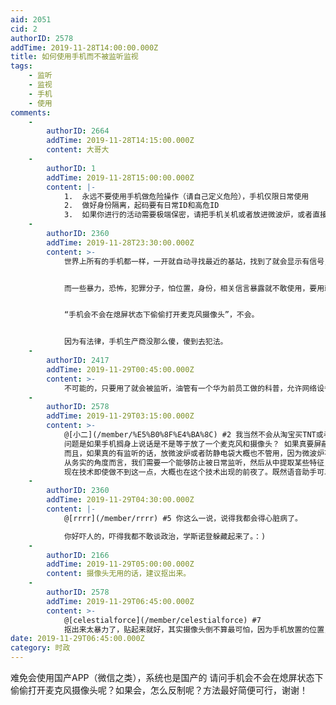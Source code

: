 ```yaml
---
aid: 2051
cid: 2
authorID: 2578
addTime: 2019-11-28T14:00:00.000Z
title: 如何使用手机而不被监听监视
tags:
    - 监听
    - 监视
    - 手机
    - 使用
comments:
    -
        authorID: 2664
        addTime: 2019-11-28T14:15:00.000Z
        content: 大哥大
    -
        authorID: 1
        addTime: 2019-11-28T15:00:00.000Z
        content: |-
            1.  永远不要使用手机做危险操作（请自己定义危险），手机仅限日常使用
            2.  做好身份隔离，起码要有日常ID和高危ID
            3.  如果你进行的活动需要极端保密，请把手机关机或者放进微波炉，或者直接砸掉。
    -
        authorID: 2360
        addTime: 2019-11-28T23:30:00.000Z
        content: >-
            世界上所有的手机都一样，一开就自动寻找最近的基站，找到了就会显示有信号，才能正常使用。可找友，可导航，可报警，可购物，可定餐…生活必备，幸福源泉。


            而一些暴力，恐怖，犯罪分子，怕位置，身份，相关信言暴露就不敢使用，要用就会用假号，用完既毁。


            “手机会不会在熄屏状态下偷偷打开麦克风摄像头”，不会。


            因为有法律，手机生产商没那么傻，傻到去犯法。
    -
        authorID: 2417
        addTime: 2019-11-29T00:45:00.000Z
        content: >-
            不可能的，只要用了就会被监听，油管有一个华为前员工做的科普，允许网络设备监听是各个国家默许的潜规则，实际上没有监听功能的网络设备根本没有政府会去买。只不过这次贸易战把这个事情给挑明了而已。所谓隐私权不过是政治正确而已，实际生活中根本拦不住。
    -
        authorID: 2578
        addTime: 2019-11-29T03:15:00.000Z
        content: >-
            @[小二](/member/%E5%B0%8F%E4%BA%8C) #2 我当然不会从淘宝买TNT或者去微博发打倒习包子
            问题是如果手机搁身上说话是不是等于放了一个麦克风和摄像头？ 如果真要屏蔽信号，防静电袋大概就可以了，但是日常使用这样不会太扎眼？？
            而且，如果真的有监听的话，放微波炉或者防静电袋大概也不管用，因为微波炉不隔音，手机完全可以把声音录下来，有信号了再发出去。
            从务实的角度而言，我们需要一个能够防止被日常监听，然后从中提取某些特征，从而被过滤出来识别为反贼。
            现在技术即使做不到这一点，大概也在这个技术出现的前夜了。既然语音助手可以被一句siri激活，那必然也可以被一句“习包子”激活。
    -
        authorID: 2360
        addTime: 2019-11-29T04:30:00.000Z
        content: |-
            @[rrrr](/member/rrrr) #5 你这么一说，说得我都会得心脏病了。

            你好吓人的，吓得我都不敢谈政治，学斯诺登躲藏起来了。：)
    -
        authorID: 2166
        addTime: 2019-11-29T05:00:00.000Z
        content: 摄像头无用的话，建议抠出来。
    -
        authorID: 2578
        addTime: 2019-11-29T06:45:00.000Z
        content: >-
            @[celestialforce](/member/celestialforce) #7
            抠出来太暴力了，贴起来就好，其实摄像头倒不算最可怕，因为手机放置的位置，摄像头往往什么都拍不到，但是麦克风怎么办呢？
date: 2019-11-29T06:45:00.000Z
category: 时政
---
```


难免会使用国产APP（微信之类），系统也是国产的 请问手机会不会在熄屏状态下偷偷打开麦克风摄像头呢？如果会，怎么反制呢？方法最好简便可行，谢谢！

